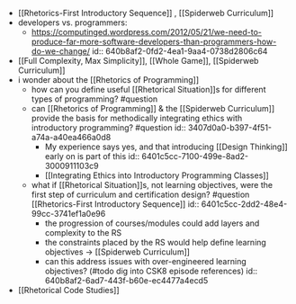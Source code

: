 - [[Rhetorics-First Introductory Sequence]] , [[Spiderweb Curriculum]]
- developers vs. programmers:
	- https://computinged.wordpress.com/2012/05/21/we-need-to-produce-far-more-software-developers-than-programmers-how-do-we-change/
	  id:: 640b8af2-0fd2-4ea1-9aa4-0738d2806c64
- [[Full Complexity, Max Simplicity]], [[Whole Game]], [[Spiderweb Curriculum]]
- i wonder about the [[Rhetorics of Programming]]
	- how can you define useful [[Rhetorical Situation]]s for different types of programming? #question
	- can [[Rhetorics of Programming]] & the [[Spiderweb Curriculum]] provide the basis for methodically integrating ethics with introductory programming?  #question
	  id:: 3407d0a0-b397-4f51-a74a-a40ea466a0d8
		- My experience says yes, and that introducing [[Design Thinking]] early on is part of this
		  id:: 6401c5cc-7100-499e-8ad2-3000911103c9
		- [[Integrating Ethics into Introductory Programming Classes]]
	- what if [[Rhetorical Situation]]s, not learning objectives, were the first step of curriculum and certification design? #question [[Rhetorics-First Introductory Sequence]]
	  id:: 6401c5cc-2dd2-48e4-99cc-3741ef1a0e96
		- the progression of courses/modules could add layers and complexity to the RS
		- the constraints placed by the RS would help define learning objectives -> [[Spiderweb Curriculum]]
		- can this address issues with over-engineered learning objectives? (#todo dig into CSK8 episode references)
		  id:: 640b8af2-6ad7-443f-b60e-ec4477a4ecd5
- [[Rhetorical Code Studies]]